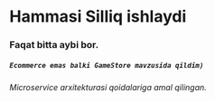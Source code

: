# Hammasi Silliq ishlaydi
### Faqat bitta aybi bor.
##### `Ecommerce emas balki GameStore mavzusida qildim)`
###### Microservice arxitekturasi qoidalariga amal qilingan.
